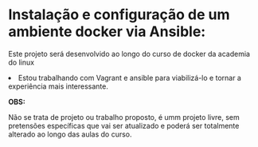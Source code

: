 # Instalação e configuração de um ambiente docker via Ansible: 

Este projeto será desenvolvido ao longo do curso de docker da academia do linux<br>

<li>Estou trabalhando com Vagrant e ansible para viabilizá-lo e tornar a experiência mais interessante.

<b>OBS:</b> 
<p>Não se trata de projeto ou trabalho proposto, é umm projeto livre, sem pretensões específicas que vai ser atualizado e poderá ser totalmente alterado ao longo das aulas do curso.
